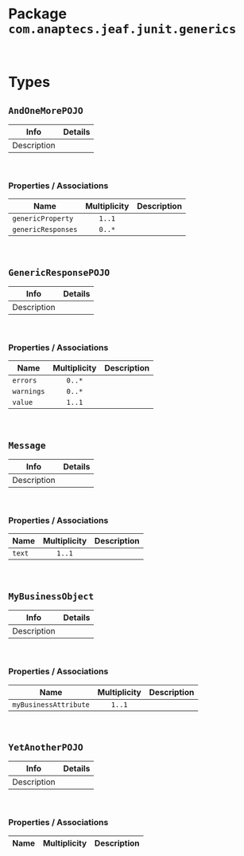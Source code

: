 # Package `com.anaptecs.jeaf.junit.generics`


<br>

# Types
## `AndOneMorePOJO`

| Info        | Details         | 
|-------------|-----------------|
| Description |  |

<br>

### Properties / Associations
| Name | Multiplicity | Description |
|------|:------------:|-------------|
| `genericProperty` | `1..1` |  |
| `genericResponses` | `0..*` |  |

<br>

## `GenericResponsePOJO`

| Info        | Details         | 
|-------------|-----------------|
| Description |  |

<br>

### Properties / Associations
| Name | Multiplicity | Description |
|------|:------------:|-------------|
| `errors` | `0..*` |  |
| `warnings` | `0..*` |  |
| `value` | `1..1` |  |

<br>

## `Message`

| Info        | Details         | 
|-------------|-----------------|
| Description |  |

<br>

### Properties / Associations
| Name | Multiplicity | Description |
|------|:------------:|-------------|
| `text` | `1..1` |  |

<br>

## `MyBusinessObject`

| Info        | Details         | 
|-------------|-----------------|
| Description |  |

<br>

### Properties / Associations
| Name | Multiplicity | Description |
|------|:------------:|-------------|
| `myBusinessAttribute` | `1..1` |  |

<br>

## `YetAnotherPOJO`

| Info        | Details         | 
|-------------|-----------------|
| Description |  |

<br>

### Properties / Associations
| Name | Multiplicity | Description |
|------|:------------:|-------------|

<br>



